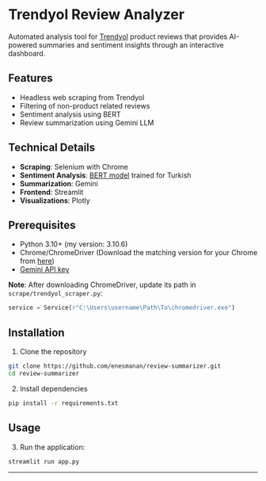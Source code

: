 # Trendyol Review Analyzer

Automated analysis tool for [Trendyol](https://www.trendyol.com/) product reviews that provides AI-powered summaries and sentiment insights through an interactive dashboard.


## Features

- Headless web scraping from Trendyol
- Filtering of non-product related reviews
- Sentiment analysis using BERT
- Review summarization using Gemini LLM


## Technical Details

- **Scraping**: Selenium with Chrome
- **Sentiment Analysis**: [BERT model](https://huggingface.co/savasy/bert-base-turkish-sentiment-cased) trained for Turkish
- **Summarization**: Gemini 
- **Frontend**: Streamlit
- **Visualizations**: Plotly

## Prerequisites

- Python 3.10+ (my version: 3.10.6)
- Chrome/ChromeDriver (Download the matching version for your Chrome from [here](https://googlechromelabs.github.io/chrome-for-testing/))
- [Gemini API key](https://aistudio.google.com/app/apikey)

**Note**: After downloading ChromeDriver, update its path in `scrape/trendyol_scraper.py`:

```python
service = Service(r"C:\Users\username\Path\To\chromedriver.exe")
```

## Installation

1. Clone the repository
```bash
git clone https://github.com/enesmanan/review-summarizer.git
cd review-summarizer
```

2. Install dependencies
```bash
pip install -r requirements.txt
```

## Usage

3. Run the application:
```bash
streamlit run app.py
```


-----
